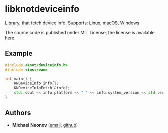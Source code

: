 # libknotdeviceinfo

Library, that fetch device info. Supports: Linux, macOS, Windows

The source code is published under MIT License, the license is available [here](https://github.com/noseam-env/knotdeviceinfo/blob/master/LICENSE).

## Example

```c++
#include <knot/deviceinfo.h>
#include <iostream>

int main() {
    KNDeviceInfo info{};
    KNDeviceInfoFetch(&info);
    std::cout << info.platform << " " << info.system_version << std::endl;
}
```

## Authors

- **Michael Neonov** ([email](mailto:two.nelonn@gmail.com), [github](https://github.com/Nelonn))
